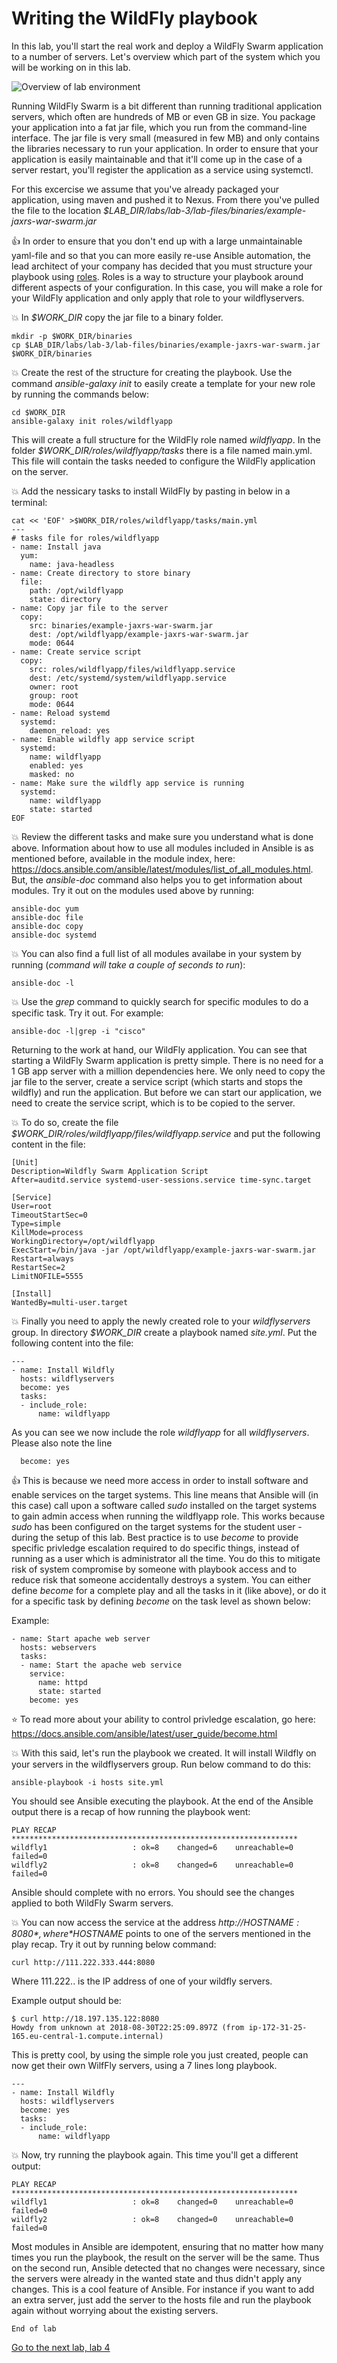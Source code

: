 # Writing the WildFly playbook

In this lab, you'll start the real work and deploy a WildFly Swarm application to a number of servers. 
Let's overview which part of the system which you will be working on in this lab.

![Overview of lab environment](../../content/images/app-arch.png)

Running WildFly Swarm is a bit different than running traditional application servers, which often are hundreds of MB or even GB in size. You package your application into a fat jar file, which you run from the command-line interface. The jar file is very small (measured in few MB) and only contains the libraries necessary to run your application. In order to ensure that your application is easily maintainable and that it'll come up in the case of a server restart, you'll register the application as a service using systemctl.

For this excercise we assume that you've already packaged your application, using maven and pushed it to Nexus. From there you've pulled the file to the location *$LAB_DIR/labs/lab-3/lab-files/binaries/example-jaxrs-war-swarm.jar*

 :thumbsup: In order to ensure that you don't end up with a large unmaintainable yaml-file and so that you can more easily re-use Ansible automation, the lead architect of your company has decided that you must structure your playbook using [roles](http://docs.ansible.com/ansible/latest/playbooks_reuse_roles.html). Roles is a way to structure your playbook around different aspects of your configuration. In this case, you will make a role for your WildFly application and only apply that role to your wildflyservers.

:boom: In *$WORK_DIR* copy the jar file to a binary folder.

```
mkdir -p $WORK_DIR/binaries
cp $LAB_DIR/labs/lab-3/lab-files/binaries/example-jaxrs-war-swarm.jar $WORK_DIR/binaries
```

:boom: Create the rest of the structure for creating the playbook. Use the command *ansible-galaxy init* to easily create a template for your new role by running the commands below:

```
cd $WORK_DIR
ansible-galaxy init roles/wildflyapp
```
This will create a full structure for the WildFly role named *wildflyapp*. In the folder *$WORK_DIR/roles/wildflyapp/tasks* there is a file named main.yml. This file will contain the tasks needed to configure the WildFly application on the server.

:boom: Add the nessicary tasks to install WildFly by pasting in below in a terminal:

```
cat << 'EOF' >$WORK_DIR/roles/wildflyapp/tasks/main.yml
---
# tasks file for roles/wildflyapp
- name: Install java
  yum:
    name: java-headless
- name: Create directory to store binary
  file:
    path: /opt/wildflyapp
    state: directory
- name: Copy jar file to the server
  copy:
    src: binaries/example-jaxrs-war-swarm.jar
    dest: /opt/wildflyapp/example-jaxrs-war-swarm.jar
    mode: 0644
- name: Create service script
  copy:
    src: roles/wildflyapp/files/wildflyapp.service
    dest: /etc/systemd/system/wildflyapp.service
    owner: root
    group: root
    mode: 0644
- name: Reload systemd
  systemd:
    daemon_reload: yes
- name: Enable wildfly app service script
  systemd:
    name: wildflyapp
    enabled: yes
    masked: no
- name: Make sure the wildfly app service is running
  systemd:
    name: wildflyapp
    state: started
EOF
```

:boom: Review the different tasks and make sure you understand what is done above. Information about how to use all modules included in Ansible is as mentioned before, available in the module index, here: https://docs.ansible.com/ansible/latest/modules/list_of_all_modules.html. But, the _ansible-doc_ command also helps you to get information about modules. Try it out on the modules used above by running:
```
ansible-doc yum
ansible-doc file
ansible-doc copy
ansible-doc systemd
```
:boom: You can also find a full list of all modules availabe in your system by running (_command will take a couple of seconds to run_):
```
ansible-doc -l
```

:boom: Use the _grep_ command to quickly search for specific modules to do a specific task. Try it out. For example:
```
ansible-doc -l|grep -i "cisco"
```

Returning to the work at hand, our WildFly application. You can see that starting a WildFly Swarm application is pretty simple. There is no need for a 1 GB app server with a million dependencies here. We only need to copy the jar file to the server, create a service script (which starts and stops the wildfly) and run the application. But before we can start our application, we need to create the service script, which is to be copied to the server. 

:boom: To do so, create the file *$WORK_DIR/roles/wildflyapp/files/wildflyapp.service* and put the following content in the file:

```
[Unit]
Description=Wildfly Swarm Application Script
After=auditd.service systemd-user-sessions.service time-sync.target

[Service]
User=root
TimeoutStartSec=0
Type=simple
KillMode=process
WorkingDirectory=/opt/wildflyapp
ExecStart=/bin/java -jar /opt/wildflyapp/example-jaxrs-war-swarm.jar
Restart=always
RestartSec=2
LimitNOFILE=5555

[Install]
WantedBy=multi-user.target
```

:boom: Finally you need to apply the newly created role to your *wildflyservers* group. In directory *$WORK_DIR* create a playbook named *site.yml*. Put the following content into the file:

```
---
- name: Install Wildfly
  hosts: wildflyservers
  become: yes
  tasks:
  - include_role:
      name: wildflyapp
```

As you can see we now include the role *wildflyapp* for all *wildflyservers*. Please also note the line
```
  become: yes
```
:thumbsup: This is because we need more access in order to install software and enable services on the target systems. This line means that Ansible will (in this case) call upon a software called _sudo_ installed on the target systems to gain admin access when running the wildflyapp role. This works because _sudo_ has been configured on the target systems for the student user - during the setup of this lab. Best practice is to use _become_ to provide specific privledge escalation required to do specific things, instead of running as a user which is administrator all the time. You do this to mitigate risk of system compromise by someone with playbook access and to reduce risk that someone accidentally destroys a system. You can either define _become_ for a complete play and all the tasks in it (like above), or do it for a specific task by defining _become_ on the task level as shown below:

Example:
```
- name: Start apache web server
  hosts: webservers
  tasks:
  - name: Start the apache web service
    service:
      name: httpd
      state: started
    become: yes
```

:star: To read more about your ability to control privledge escalation, go here: https://docs.ansible.com/ansible/latest/user_guide/become.html

:boom: With this said, let's run the playbook we created. It will install Wildfly on your servers in the wildflyservers group. Run below command to do this:

```
ansible-playbook -i hosts site.yml
```

You should see Ansible executing the playbook. At the end of the Ansible output there is a recap of how running the playbook went:
```
PLAY RECAP ****************************************************************
wildfly1                   : ok=8    changed=6    unreachable=0    failed=0   
wildfly2                   : ok=8    changed=6    unreachable=0    failed=0   
```

Ansible should complete with no errors. You should see the changes applied to both WildFly Swarm servers.

:boom: You can now access the service at the address *http://$HOSTNAME:8080*, where *$HOSTNAME* points to one of the servers mentioned in the play recap. Try it out by running below command:

```
curl http://111.222.333.444:8080
```
Where 111.222.. is the IP address of one of your wildfly servers.

Example output should be:
```
$ curl http://18.197.135.122:8080
Howdy from unknown at 2018-08-30T22:25:09.897Z (from ip-172-31-25-165.eu-central-1.compute.internal)
```

This is pretty cool, by using the simple role you just created, people can now get their own WilfFly servers, using a 7 lines long playbook.

```
---
- name: Install Wildfly
  hosts: wildflyservers
  become: yes
  tasks:
  - include_role:
      name: wildflyapp
```

:boom: Now, try running the playbook again. This time you'll get a different output:

```
PLAY RECAP ****************************************************************
wildfly1                   : ok=8    changed=0    unreachable=0    failed=0   
wildfly2                   : ok=8    changed=0    unreachable=0    failed=0 
```

Most modules in Ansible are idempotent, ensuring that no matter how many times you run the playbook, the result on the server will be the same. Thus on the second run, Ansible detected that no changes were necessary, since the servers were already in the wanted state and thus didn't apply any changes. This is a cool feature of Ansible. For instance if you want to add an extra server, just add the server to the hosts file and run the playbook again without worrying about the existing servers.

```
End of lab
```
[Go to the next lab, lab 4](../lab-4/README.md)
